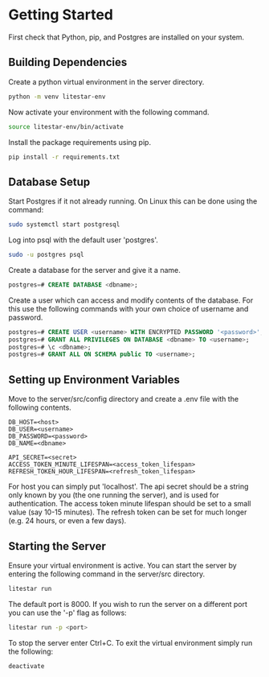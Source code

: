 # Getting Started

First check that Python, pip, and Postgres are installed on your system.

## Building Dependencies

Create a python virtual environment in the server directory.
```bash
python -m venv litestar-env
```
Now activate your environment with the following command.
```bash
source litestar-env/bin/activate
```
Install the package requirements using pip.
```bash
pip install -r requirements.txt
```

## Database Setup

Start Postgres if it not already running. On Linux this can be done using the command:
```bash
sudo systemctl start postgresql
```
Log into psql with the default user 'postgres'.
```bash
sudo -u postgres psql
```
Create a database for the server and give it a name.
```sql
postgres=# CREATE DATABASE <dbname>;
```
Create a user which can access and modify contents of the database. For this use the following commands with your own choice of username and password.
```sql
postgres=# CREATE USER <username> WITH ENCRYPTED PASSWORD '<password>';
postgres=# GRANT ALL PRIVILEGES ON DATABASE <dbname> TO <username>;
postgres=# \c <dbname>;
postgres=# GRANT ALL ON SCHEMA public TO <username>;
```

## Setting up Environment Variables

Move to the server/src/config directory and create a .env file with the following contents.
```
DB_HOST=<host>
DB_USER=<username>
DB_PASSWORD=<password>
DB_NAME=<dbname>

API_SECRET=<secret>
ACCESS_TOKEN_MINUTE_LIFESPAN=<access_token_lifespan>
REFRESH_TOKEN_HOUR_LIFESPAN=<refresh_token_lifespan>
```
For host you can simply put 'localhost'. The api secret should be a string only known by you (the one running the server), and is used for authentication. The access token minute lifespan should be set to a small value (say 10-15 minutes). The refresh token can be set for much longer (e.g. 24 hours, or even a few days).

## Starting the Server

Ensure your virtual environment is active. You can start the server by entering the following command in the server/src directory.
```bash
litestar run
```
The default port is 8000. If you wish to run the server on a different port you can use the '-p' flag as follows:
```bash
litestar run -p <port>
```
To stop the server enter Ctrl+C. To exit the virtual environment simply run the following:
```bash
deactivate
```